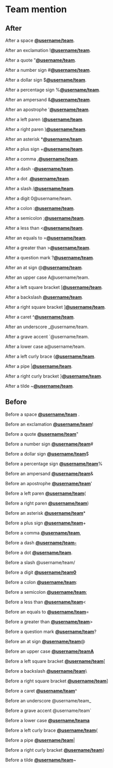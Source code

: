 # Team mention

## After

After a space [**@username/team**](https://github.com/username/team).

After an exclamation \![**@username/team**](https://github.com/username/team).

After a quote "[**@username/team**](https://github.com/username/team).

After a number sign #[**@username/team**](https://github.com/username/team).

After a dollar sign $[**@username/team**](https://github.com/username/team).

After a percentage sign %[**@username/team**](https://github.com/username/team).

After an ampersand &[**@username/team**](https://github.com/username/team).

After an apostrophe '[**@username/team**](https://github.com/username/team).

After a left paren ([**@username/team**](https://github.com/username/team).

After a right paren )[**@username/team**](https://github.com/username/team).

After an asterisk \*[**@username/team**](https://github.com/username/team).

After a plus sign +[**@username/team**](https://github.com/username/team).

After a comma ,[**@username/team**](https://github.com/username/team).

After a dash -[**@username/team**](https://github.com/username/team).

After a dot .[**@username/team**](https://github.com/username/team).

After a slash /[**@username/team**](https://github.com/username/team).

After a digit 0@username/team.

After a colon :[**@username/team**](https://github.com/username/team).

After a semicolon ;[**@username/team**](https://github.com/username/team).

After a less than <[**@username/team**](https://github.com/username/team).

After an equals to =[**@username/team**](https://github.com/username/team).

After a greater than >[**@username/team**](https://github.com/username/team).

After a question mark ?[**@username/team**](https://github.com/username/team).

After an at sign @[**@username/team**](https://github.com/username/team).

After an upper case A@username/team.

After a left square bracket \[[**@username/team**](https://github.com/username/team).

After a backslash [**@username/team**](https://github.com/username/team).

After a right square bracket ][**@username/team**](https://github.com/username/team).

After a caret ^[**@username/team**](https://github.com/username/team).

After an underscore \_@username/team.

After a grave accent \`@username/team.

After a lower case a@username/team.

After a left curly brace {[**@username/team**](https://github.com/username/team).

After a pipe |[**@username/team**](https://github.com/username/team).

After a right curly bracket }[**@username/team**](https://github.com/username/team).

After a tilde ~[**@username/team**](https://github.com/username/team).

## Before

Before a space [**@username/team**](https://github.com/username/team) .

Before an exclamation [**@username/team**](https://github.com/username/team)!

Before a quote [**@username/team**](https://github.com/username/team)"

Before a number sign [**@username/team**](https://github.com/username/team)#

Before a dollar sign [**@username/team**](https://github.com/username/team)$

Before a percentage sign [**@username/team**](https://github.com/username/team)%

Before an ampersand [**@username/team**](https://github.com/username/team)&

Before an apostrophe [**@username/team**](https://github.com/username/team)'

Before a left paren [**@username/team**](https://github.com/username/team)(

Before a right paren [**@username/team**](https://github.com/username/team))

Before an asterisk [**@username/team**](https://github.com/username/team)\*

Before a plus sign [**@username/team**](https://github.com/username/team)+

Before a comma [**@username/team**](https://github.com/username/team),

Before a dash [**@username/team-**](https://github.com/username/team-)

Before a dot [**@username/team**](https://github.com/username/team).

Before a slash @username/team/

Before a digit [**@username/team0**](https://github.com/username/team0)

Before a colon [**@username/team**](https://github.com/username/team):

Before a semicolon [**@username/team**](https://github.com/username/team);

Before a less than [**@username/team**](https://github.com/username/team)<

Before an equals to [**@username/team**](https://github.com/username/team)=

Before a greater than [**@username/team**](https://github.com/username/team)>

Before a question mark [**@username/team**](https://github.com/username/team)?

Before an at sign [**@username/team**](https://github.com/username/team)@

Before an upper case [**@username/teamA**](https://github.com/username/teamA)

Before a left square bracket [**@username/team**](https://github.com/username/team)\[

Before a backslash [**@username/team**](https://github.com/username/team)\\

Before a right square bracket [**@username/team**](https://github.com/username/team)]

Before a caret [**@username/team**](https://github.com/username/team)^

Before an underscore @username/team\_

Before a grave accent @username/team\`

Before a lower case [**@username/teama**](https://github.com/username/teama)

Before a left curly brace [**@username/team**](https://github.com/username/team){

Before a pipe [**@username/team**](https://github.com/username/team)|

Before a right curly bracket [**@username/team**](https://github.com/username/team)}

Before a tilde [**@username/team**](https://github.com/username/team)~
